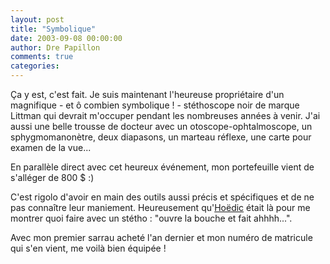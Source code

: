 ```yaml
---
layout: post
title: "Symbolique"
date: 2003-09-08 00:00:00
author: Dre Papillon
comments: true
categories: 
---
```



Ça y est, c'est fait.  Je suis maintenant l'heureuse propriétaire d'un magnifique - et ô combien symbolique ! - stéthoscope noir de marque Littman qui devrait m'occuper pendant les nombreuses années à venir.  J'ai aussi une belle trousse de docteur avec un otoscope-ophtalmoscope, un sphygmomanonètre, deux diapasons, un marteau réflexe, une carte pour examen de la vue...  

En parallèle direct avec cet heureux événement, mon portefeuille vient de s'alléger de 800 $ :)

C'est rigolo d'avoir en main des outils aussi précis et spécifiques et de ne pas connaître leur maniement.  Heureusement qu'[Hoëdic](http://hoedic.ouvaton.org/) était là pour me montrer quoi faire avec un stétho : "ouvre la bouche et fait ahhhh...".

Avec mon premier sarrau acheté l'an dernier et mon numéro de matricule qui s'en vient, me voilà bien équipée !
